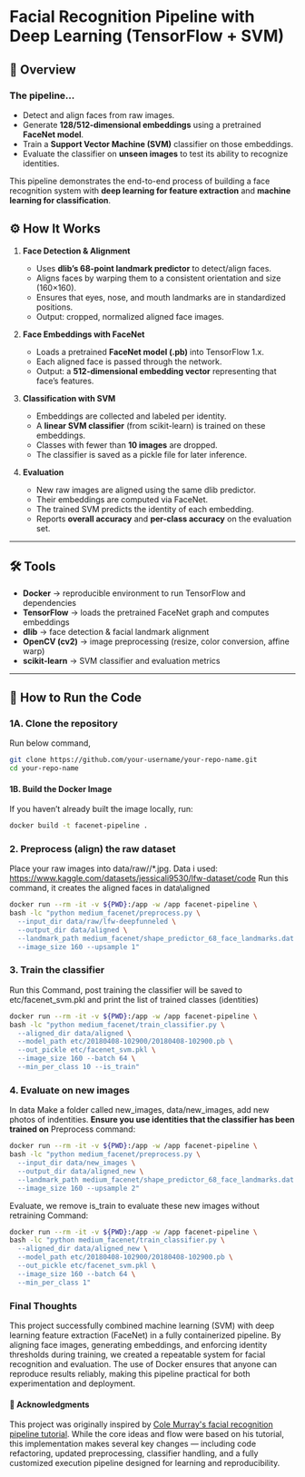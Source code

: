 # Facial Recognition Pipeline with Deep Learning (TensorFlow + SVM)

## 📌 Overview

### The pipeline...
- Detect and align faces from raw images.
- Generate **128/512-dimensional embeddings** using a pretrained **FaceNet model**.
- Train a **Support Vector Machine (SVM)** classifier on those embeddings.
- Evaluate the classifier on **unseen images** to test its ability to recognize identities.

This pipeline demonstrates the end-to-end process of building a face recognition system with **deep learning for feature extraction** and **machine learning for classification**.

## ⚙️ How It Works
1. **Face Detection & Alignment**  
   - Uses **dlib’s 68-point landmark predictor** to detect/align faces.  
   - Aligns faces by warping them to a consistent orientation and size (160×160).  
   - Ensures that eyes, nose, and mouth landmarks are in standardized positions.  
   - Output: cropped, normalized aligned face images.

2. **Face Embeddings with FaceNet**  
   - Loads a pretrained **FaceNet model (.pb)** into TensorFlow 1.x.  
   - Each aligned face is passed through the network.  
   - Output: a **512-dimensional embedding vector** representing that face’s features.

3. **Classification with SVM**  
   - Embeddings are collected and labeled per identity.  
   - A **linear SVM classifier** (from scikit-learn) is trained on these embeddings.  
   - Classes with fewer than **10 images** are dropped.  
   - The classifier is saved as a pickle file for later inference.

4. **Evaluation**  
   - New raw images are aligned using the same dlib predictor.  
   - Their embeddings are computed via FaceNet.  
   - The trained SVM predicts the identity of each embedding.  
   - Reports **overall accuracy** and **per-class accuracy** on the evaluation set.

---

## 🛠️ Tools
- **Docker** → reproducible environment to run TensorFlow and dependencies  
- **TensorFlow** → loads the pretrained FaceNet graph and computes embeddings
- **dlib** → face detection & facial landmark alignment  
- **OpenCV (cv2)** → image preprocessing (resize, color conversion, affine warp)  
- **scikit-learn** → SVM classifier and evaluation metrics
---
## 🚀 How to Run the Code
### 1A. Clone the repository
Run below command,
```bash
git clone https://github.com/your-username/your-repo-name.git
cd your-repo-name
```
#### 1B.  Build the Docker Image
If you haven’t already built the image locally, run:
```bash
docker build -t facenet-pipeline .
```
### 2. Preprocess (align) the raw dataset
Place your raw images into data/raw/<PersonName>/*.jpg.
Data i used: https://www.kaggle.com/datasets/jessicali9530/lfw-dataset/code 
Run this command, it creates the aligned faces in data\aligned
```bash
docker run --rm -it -v ${PWD}:/app -w /app facenet-pipeline \
bash -lc "python medium_facenet/preprocess.py \
  --input_dir data/raw/lfw-deepfunneled \
  --output_dir data/aligned \
  --landmark_path medium_facenet/shape_predictor_68_face_landmarks.dat \
  --image_size 160 --upsample 1"
```
### 3. Train the classifier
Run this Command, post training the classifier will be saved to etc/facenet_svm.pkl and print the list of trained classes (identities)
```bash
docker run --rm -it -v ${PWD}:/app -w /app facenet-pipeline \
bash -lc "python medium_facenet/train_classifier.py \
  --aligned_dir data/aligned \
  --model_path etc/20180408-102900/20180408-102900.pb \
  --out_pickle etc/facenet_svm.pkl \
  --image_size 160 --batch 64 \
  --min_per_class 10 --is_train"
```
### 4. Evaluate on new images
In data Make a folder called new_images, data/new_images, add new photos of indentities. **Ensure you use identities that the classifier has been trained on**
Preprocess command:
```bash
docker run --rm -it -v ${PWD}:/app -w /app facenet-pipeline \
bash -lc "python medium_facenet/preprocess.py \
  --input_dir data/new_images \
  --output_dir data/aligned_new \
  --landmark_path medium_facenet/shape_predictor_68_face_landmarks.dat \
  --image_size 160 --upsample 2"
```
Evaluate, we remove is_train to evaluate these new images without retraining
Command:
```bash
docker run --rm -it -v ${PWD}:/app -w /app facenet-pipeline \
bash -lc "python medium_facenet/train_classifier.py \
  --aligned_dir data/aligned_new \
  --model_path etc/20180408-102900/20180408-102900.pb \
  --out_pickle etc/facenet_svm.pkl \
  --image_size 160 --batch 64 \
  --min_per_class 1"
```
### Final Thoughts
This project successfully combined machine learning (SVM) with deep learning feature extraction (FaceNet) in a fully containerized pipeline. By aligning face images, generating embeddings, and enforcing identity thresholds during training, we created a repeatable system for facial recognition and evaluation. The use of Docker ensures that anyone can reproduce results reliably, making this pipeline practical for both experimentation and deployment.
#### 🙏 Acknowledgments
This project was originally inspired by [Cole Murray's facial recognition pipeline tutorial](https://hackernoon.com/building-a-facial-recognition-pipeline-with-deep-learning-in-tensorflow-66e7645015b8). While the core ideas and flow were based on his tutorial, this implementation makes several key changes — including code refactoring, updated preprocessing, classifier handling, and a fully customized execution pipeline designed for learning and reproducibility.


